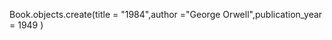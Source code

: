 Book.objects.create(title = "1984",author ="George Orwell",publication_year = 1949 )
<!-- <Book: Book object (1)> -->
